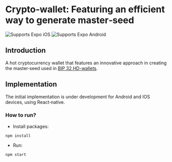 # Crypto‑wallet: Featuring an efficient way to generate master‑seed

<p>
  <!-- iOS -->
  <img alt="Supports Expo iOS" longdesc="Supports Expo iOS" src="https://img.shields.io/badge/iOS-4630EB.svg?style=flat-square&logo=APPLE&labelColor=999999&logoColor=fff" />
  <!-- Android -->
  <img alt="Supports Expo Android" longdesc="Supports Expo Android" src="https://img.shields.io/badge/Android-4630EB.svg?style=flat-square&logo=ANDROID&labelColor=A4C639&logoColor=fff" />
</p>

## Introduction

A hot cryptocurrency wallet that features an innovative approach in creating the master‑seed used in <a href="https://github.com/bitcoin/bips/blob/master/bip-0032/derivation.png">BIP 32 HD-wallets</a>.

## Implementation
The initial implementation is under development for Android and IOS devices, using React‑native.

### How to run?
- Install packages:
```shell
npm install
```
- Run:
```shell
npm start
```